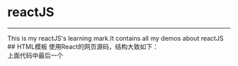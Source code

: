 # reactJS
<hr/>
This is my reactJS's learning mark.It contains all my demos about reactJS
## HTML模板
  使用React的网页源码，结构大致如下：
  <!DOCTYPE html>
  <html>
    <head>
      <script src="../build/react.js"></script>
      <script src="../build/react-dom.js"></script>
      <script src="../build/browser.min.js"></script>
   </head>
  <body>
    <div id="example"></div>
    <script type="text/babel">
      //***Our code 
     </script>
  </body>
  </html>
  上面代码中最后一个<script>标签的type 属性为text/babel.这是因为React独有的JSX语法，跟JavaScript不兼容。<br>
  其次，上面代码一共用了三个库，react.js react-dom.js和Browser.js。他们首先被加载。其中react.js是react的核心库。react-dom.js是提供与DOM相关的功能。Browser.js是将JSX语法转换为JavaScript语法。实际上线的时候，通过 $ babel src --out--dir build来讲src子目录中的js文件进行语法转换，转码后的文件全部放在build子目录。
  
## Index
1  Render JSX <br>
2  Use JavaScript in JSX <br>
3  Use array in JSX <br>
4  Define a component <br>
5  this.props.children  <br>
6  PropTypes  <br>
7  Finding a DOM node <br>
8  this.state <br>
9  Form <br>
10 Component Lifecycle  <br>
11 Ajax <br>
12 Display value from a Promise <br>
13 Server-side rendering  <br>
 <hr/>
## ReactDOM.render()
  ReactDOM.render()是React的最基本方法，用于将模板转为html语言，并插入指定的DOM节点</br>
  ReactDOM.render(
    /<h1>Hello, world!</h1>,
    document.getElementById('example')
  );
  
